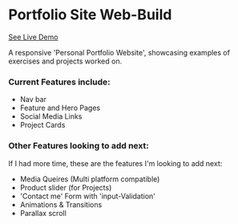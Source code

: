 # Portfolio Site Web-Build 

[See Live Demo](https://nazhudha.github.io/Portfolio-Web-Build/)

A responsive 'Personal Portfolio Website', showcasing examples of exercises and projects worked on.

### Current Features include:
- Nav bar
- Feature and Hero Pages
- Social Media Links
- Project Cards

### Other Features looking to add next:
If I had more time, these are the features I'm looking to add next:
- Media Queires (Multi platform compatible)
- Product slider (for Projects)
- 'Contact me' Form with 'input-Validation'
- Animations & Transitions
- Parallax scroll


